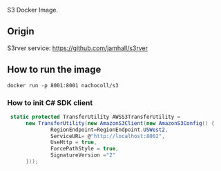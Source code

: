 S3 Docker Image.

## Origin

S3rver service: https://github.com/jamhall/s3rver

## How to run the image

```shell
docker run -p 8001:8001 nachocoll/s3
```

### How to init C# SDK client

```csharp
 static protected TransferUtility AWSS3TransferUtility = 
      new TransferUtility(new AmazonS3Client(new AmazonS3Config() { 
              RegionEndpoint=RegionEndpoint.USWest2,
              ServiceURL= @"http://localhost:8002",
              UseHttp = true,
              ForcePathStyle = true,
              SignatureVersion ="2"
      })); 
```



